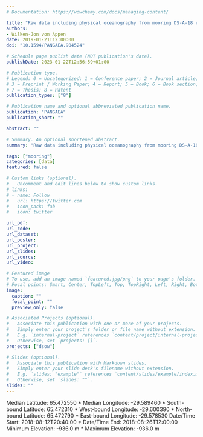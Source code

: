 ```yaml
---
# Documentation: https://wowchemy.com/docs/managing-content/

title: "Raw data including physical oceanography from mooring DS-A-18 recovered during Maria S. Merian cruise MSM76, 8-26 Aug 2018"
authors: 
- Wilken-Jon von Appen
date: 2019-01-21T12:00:00
doi: "10.1594/PANGAEA.904524"

# Schedule page publish date (NOT publication's date).
publishDate: 2023-01-22T12:56:59+01:00

# Publication type.
# Legend: 0 = Uncategorized; 1 = Conference paper; 2 = Journal article;
# 3 = Preprint / Working Paper; 4 = Report; 5 = Book; 6 = Book section;
# 7 = Thesis; 8 = Patent
publication_types: ["8"]

# Publication name and optional abbreviated publication name.
publication: "PANGAEA"
publication_short: ""

abstract: ""

# Summary. An optional shortened abstract.
summary: "Raw data including physical oceanography from mooring DS-A-18, Aug 8-26 2018 with CTD and ADCP."

tags: ["mooring"]
categories: [data]
featured: false

# Custom links (optional).
#   Uncomment and edit lines below to show custom links.
# links:
# - name: Follow
#   url: https://twitter.com
#   icon_pack: fab
#   icon: twitter

url_pdf:
url_code:
url_dataset: 
url_poster:
url_project:
url_slides:
url_source:
url_video:

# Featured image
# To use, add an image named `featured.jpg/png` to your page's folder. 
# Focal points: Smart, Center, TopLeft, Top, TopRight, Left, Right, BottomLeft, Bottom, BottomRight.
image:
  caption: ""
  focal_point: ""
  preview_only: false

# Associated Projects (optional).
#   Associate this publication with one or more of your projects.
#   Simply enter your project's folder or file name without extension.
#   E.g. `internal-project` references `content/project/internal-project/index.md`.
#   Otherwise, set `projects: []`.
projects: ["dsow"]

# Slides (optional).
#   Associate this publication with Markdown slides.
#   Simply enter your slide deck's filename without extension.
#   E.g. `slides: "example"` references `content/slides/example/index.md`.
#   Otherwise, set `slides: ""`.
slides: ""
---
```

Median Latitude: 65.472550 * Median Longitude: -29.589460 * South-bound Latitude: 65.472310 * West-bound Longitude: -29.600390 * North-bound Latitude: 65.472790 * East-bound Longitude: -29.578530
Date/Time Start: 2018-08-12T20:40:00 * Date/Time End: 2018-08-26T12:00:00
Minimum Elevation: -936.0 m * Maximum Elevation: -936.0 m